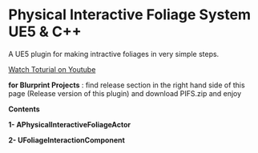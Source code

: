 # Physical Interactive Foliage System UE5 & C++
A UE5 plugin for making intractive foliages in very simple steps.

<a href="https://youtu.be/YwAVfudgbCY">Watch Toturial on Youtube<a/>

**for Blurprint Projects** : find  release section in the right hand side of this page (Release version of this plugin) and download PIFS.zip and enjoy 

**Contents**

**1- APhysicalInteractiveFoliageActor** 

**2- UFoliageInteractionComponent**
